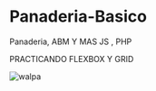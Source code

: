 # Panaderia-Basico
Panaderia, ABM Y MAS
JS , PHP

PRACTICANDO FLEXBOX Y GRID

![walpa](https://user-images.githubusercontent.com/45461667/142747281-6e615d45-1b07-46ba-bf09-9ec6cff896c3.png)
